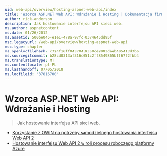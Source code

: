 ```yaml
---
uid: web-api/overview/hosting-aspnet-web-api/index
title: 'Wzorca ASP.NET Web API: Wdrażanie i Hosting | Dokumentacja firmy Microsoft'
author: rick-anderson
description: Jak hostowanie interfejsu API sieci web.
ms.author: aspnetcontent
ms.date: 01/26/2012
ms.assetid: 500be045-e1e1-478a-97fc-0374645dd95f
msc.legacyurl: /web-api/overview/hosting-aspnet-web-api
msc.type: chapter
ms.openlocfilehash: c724f16ff04370419350ce8083deeb405413d3b6
ms.sourcegitcommit: b28cd0313af316c051c2ff8549865bff67f2fbb4
ms.translationtype: MT
ms.contentlocale: pl-PL
ms.lasthandoff: 07/05/2018
ms.locfileid: "37816700"
---
```

<a name="aspnet-web-api-deployment-and-hosting"></a>Wzorca ASP.NET Web API: Wdrażanie i Hosting
====================
> Jak hostowanie interfejsu API sieci web.


- [Korzystanie z OWIN na potrzeby samodzielnego hostowania interfejsu Web API 2](use-owin-to-self-host-web-api.md)
- [Hostowanie interfejsu Web API 2 w roli procesu roboczego platformy Azure](host-aspnet-web-api-in-an-azure-worker-role.md)
